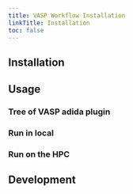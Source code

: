 ```yaml
---
title: VASP Workflow Installation
linkTitle: Installation
toc: false
---
```


## Installation


## Usage


### Tree of VASP adida plugin


### Run in local

### Run on the HPC


## Development






